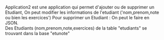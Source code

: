 Application2 est une application qui permet d'ajouter ou de supprimer un Etudiant,
On peut modifier les informations de l'etudiant ('nom,prenom,note ou bien les exercices')
Pour supprimer un Etudiant : On peut le faire en JSON.  
Des Etudiants (nom,prenom,note,exercices) de la table "etudiants" se trouvant dans la base "etunote"

